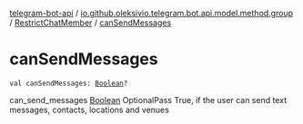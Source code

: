 [telegram-bot-api](../../index.md) / [io.github.oleksivio.telegram.bot.api.model.method.group](../index.md) / [RestrictChatMember](index.md) / [canSendMessages](./can-send-messages.md)

# canSendMessages

`val canSendMessages: `[`Boolean`](https://kotlinlang.org/api/latest/jvm/stdlib/kotlin/-boolean/index.html)`?`

can_send_messages [Boolean](https://kotlinlang.org/api/latest/jvm/stdlib/kotlin/-boolean/index.html) OptionalPass True, if the user can send text messages, contacts, locations and venues

